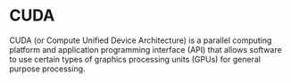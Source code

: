 # CUDA

CUDA (or Compute Unified Device Architecture) is a parallel computing platform and application programming interface (API) that allows software to use certain types of graphics processing units (GPUs) for general purpose processing.